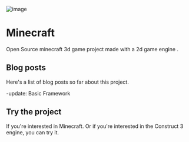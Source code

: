 
![image](https://user-images.githubusercontent.com/32768062/198698980-7934ff2c-f52a-4fd1-9a72-93e7971a5fad.png)


# Minecraft
Open Source minecraft 3d game project made with a 2d game engine .


## Blog posts
Here's a list of blog posts so far about this project.

-update:
Basic Framework


## Try the project
If you're interested in Minecraft. Or if you're interested in the Construct 3 engine, you can try it.




